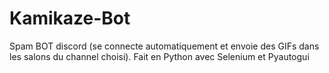 # Kamikaze-Bot
Spam BOT discord (se connecte automatiquement et envoie des GIFs dans les salons du channel choisi). Fait en Python avec Selenium et Pyautogui
